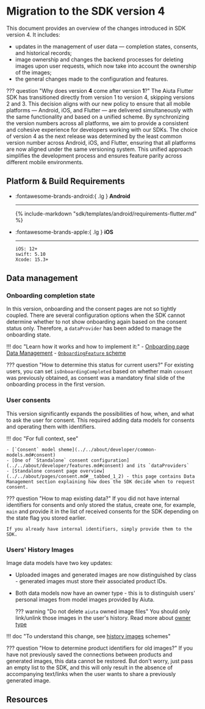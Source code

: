 # Migration to the SDK version 4

This document provides an overview of the changes introduced in SDK version 4. It includes:

- updates in the management of user data — completion states, consents, and historical records;
- image ownership and changes the backend processes for deleting images upon user requests, which now take into account the ownership of the images;
- the general changes made to the configuration and features.

??? question "Why does version __4__ come after version __1__?"
    The Aiuta Flutter SDK has transitioned directly from version 1 to version 4, skipping versions 2 and 3. This decision aligns with our new policy to ensure that all mobile platforms — Android, iOS, and Flutter — are delivered simultaneously with the same functionality and based on a unified scheme. By synchronizing the version numbers across all platforms, we aim to provide a consistent and cohesive experience for developers working with our SDKs. The choice of version 4 as the next release was determined by the least common version number across Android, iOS, and Flutter, ensuring that all platforms are now aligned under the same versioning system. This unified approach simplifies the development process and ensures feature parity across different mobile environments.

## Platform & Build Requirements

<div class="grid cards" markdown>

-   :fontawesome-brands-android:{ .lg } __Android__

    ---

    {% include-markdown "sdk/templates/android/requirements-flutter.md" %}

-   :fontawesome-brands-apple:{ .lg } __iOS__

    ---

    ```
    iOS: 12+
    swift: 5.10
    Xcode: 15.3+
    ```

</div>

## Data management

### Onboarding completion state

In this version, onboarding and the consent pages are not so tightly coupled. There are several configuration options when the SDK cannot determine whether to not show onboarding again based on the consent status only. Therefore, a `dataProvider` has been added to manage the onboarding state.

!!! doc "Learn how it works and how to implement it:"
    - [Onboarding page Data Management](../../about/pages/onboarding.md#data-management)
    - [`OnboardingFeature` scheme](../../about/developer/features.md#onboarding) 

??? question "How to determine this status for current users?"
    For existing users, you can set `isOnboardingCompleted` based on whether main `consent` was previously obtained, as consent was a mandatory final slide of the onboarding process in the first version.

### User consents

This version significantly expands the possibilities of how, when, and what to ask the user for consent. This required adding data models for consents and operating them with identifiers.

!!! doc "For full context, see"

    - [`Consent` model sheme](../../about/developer/common-models.md#consent)
    - [One of `Standalone` consent configuration](../../about/developer/features.md#consent) and its `dataProviders`
    - [Standalone consent page overview](../../about/pages/consent.md#__tabbed_1_2) - this page contains Data Management section explaining how does the SDK decide when to request consent.

??? question "How to map existing data?"
    If you did not have internal identifiers for consents and only stored the status, create one, for example, `main` and provide it in the list of received consents for the SDK depending on the state flag you stored earlier.
    
    If you already have internal identifiers, simply provide them to the SDK.

### Users' History Images

Image data models have two key updates:

- Uploaded images and generated images are now distinguished by class - generated images must store their associated product IDs.
- Both data models now have an owner type - this is to distinguish users' personal images from model images provided by Aiuta.

    ??? warning "Do not delete `aiuta` owned image files"
        You should only link/unlink those images in the user's history.
        Read more about [owner type](../../about/developer/common-models.md#owner-type)


!!! doc "To understand this change, see [history images](../../about/developer/common-models.md#history-images) schemes"

??? question "How to determine product identifiers for old images?"
    If you have not previously saved the connections between products and generated images, this data cannot be restored. But don't worry, just pass an empty list to the SDK, and this will only result in the absence of accompanying text/links when the user wants to share a previously generated image.

## Resources

